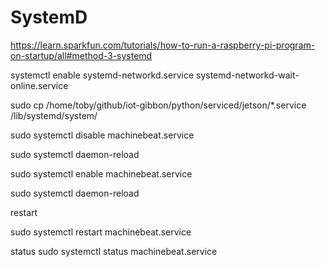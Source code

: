 # SystemD

https://learn.sparkfun.com/tutorials/how-to-run-a-raspberry-pi-program-on-startup/all#method-3-systemd

systemctl enable systemd-networkd.service systemd-networkd-wait-online.service

 sudo cp /home/toby/github/iot-gibbon/python/serviced/jetson/*.service /lib/systemd/system/


sudo systemctl disable machinebeat.service

sudo systemctl daemon-reload

sudo systemctl enable machinebeat.service

sudo systemctl daemon-reload

restart

sudo systemctl restart machinebeat.service


status
sudo systemctl status machinebeat.service
